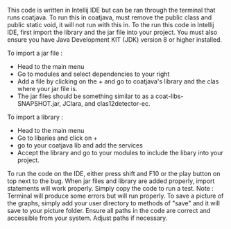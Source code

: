 This code is written in Intellij IDE but can be ran through the terminal that runs coatjava.
To run this in coatjava, must remove the public class and public static void, it will not run with this in.
To the run this code in Intellij IDE, first import the library and the jar file into your project.
You must also ensure you have Java Development KIT (JDK) version 8 or higher installed. 

To import a jar file : 
 - Head to the main menu
 - Go to modules and select dependencies to your right
 - Add a file by clicking on the + and go to coatjava's library and the clas where your jar file is.
 - The jar files should be something similar to as a coat-libs-SNAPSHOT.jar, JClara, and clas12detector-ec.

To import a library :
 - Head to the main menu
 - Go to libaries and click on +
 - go to your coatjava lib and add the services
 - Accept the library and go to your modules to include the libary into your project.

To run the code on the IDE, either press shift and F10 or the play button on top next to the bug.
When jar files and library are added properly, import statements will work properly.
Simply copy the code to run a test. Note : Terminal will produce some errors but will run properly.
To save a picture of the graphs, simply add your user directory to methods of "save" and it will save to your picture folder.
Ensure all paths in the code are correct and accessible from your system. Adjust paths if necessary.
